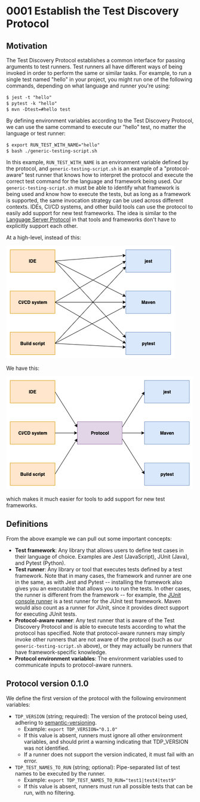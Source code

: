 # 0001 Establish the Test Discovery Protocol

## Motivation

The Test Discovery Protocol establishes a common interface for passing
arguments to test runners. Test runners all have different ways of being
invoked in order to perform the same or similar tasks. For example, to run a
single test named "hello" in your project, you might run one of the following
commands, depending on what language and runner you're using:

```
$ jest -t "hello" 
$ pytest -k "hello"
$ mvn -Dtest=#hello test
```

By defining environment variables according to the Test Discovery Protocol, we
can use the same command to execute our "hello" test, no matter the language or
test runner:

```
$ export RUN_TEST_WITH_NAME="hello"
$ bash ./generic-testing-script.sh
```

In this example, `RUN_TEST_WITH_NAME` is an environment variable defined by the
protocol, and `generic-testing-script.sh` is an example of a "protocol-aware"
test runner that knows how to interpret the protocol and execute the correct
test command for the language and framework being used. Our
`generic-testing-script.sh` must be able to identify what framework is being
used and know how to execute the tests, but as long as a framework is
supported, the same invocation strategy can be used across different contexts.
IDEs, CI/CD systems, and other build tools can use the protocol to easily add
support for new test frameworks. The idea is similar to the [Language Server
Protocol](https://microsoft.github.io/language-server-protocol/) in that tools
and frameworks don't have to explicitly support each other.

At a high-level, instead of this:

![Without the protocol](./tdp-without.png)

We have this:

![With the protocol](./tdp-with.png)

which makes it much easier for tools to add support for new test frameworks.

## Definitions

From the above example we can pull out some important concepts:

* **Test framework**: Any library that allows users to define test cases in their language of choice. Examples are Jest (JavaScript), JUnit (Java), and Pytest (Python).
* **Test runner**: Any library or tool that executes tests defined by a test framework. Note that in many cases, the framework and runner are one in the same, as with Jest and Pytest -- installing the framework also gives you an executable that allows you to run the tests. In other cases, the runner is different from the framework -- for example, the [JUnit console runner](https://junit.org/junit5/docs/current/user-guide/#running-tests-console-launcher) is a test runner for the JUnit test framework. Maven would also count as a runner for JUnit, since it provides direct support for executing JUnit tests.
* **Protocol-aware runner**: Any test runner that is aware of the Test Discovery Protocol and is able to execute tests according to what the protocol has specified. Note that protocol-aware runners may simply invoke other runners that are not aware of the protocol (such as our `generic-testing-script.sh` above), or they may actually be runners that have framework-specific knowledge.
* **Protocol environment variables**: The environment variables used to communicate inputs to protocol-aware runners.

## Protocol version 0.1.0

We define the first version of the protocol with the following environment variables:

* `TDP_VERSION` (string; required): The version of the protocol being used, adhering to [semantic-versioning](https://semver.org/).
  * Example: `export TDP_VERSION="0.1.0"`
  * If this value is absent, runners must ignore all other environment variables, and should print a warning indicating that TDP_VERSION was not identified.
  * If a runner does not support the version indicated, it must fail with an error.
* `TDP_TEST_NAMES_TO_RUN` (string; optional): Pipe-separated list of test names to be executed by the runner.
  * Example: `export TDP_TEST_NAMES_TO_RUN="test1|test4|test9"`
  * If this value is absent, runners must run all possible tests that can be run, with no filtering.
